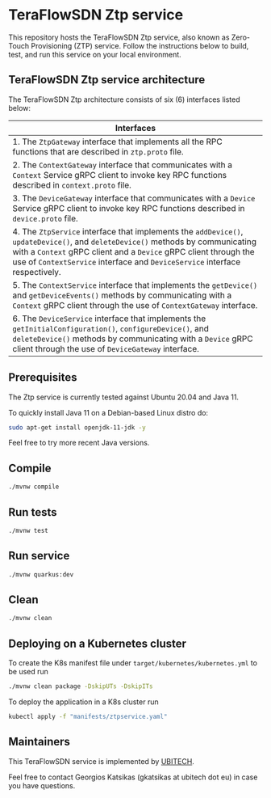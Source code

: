 # TeraFlowSDN Ztp service

This repository hosts the TeraFlowSDN Ztp service, also known as Zero-Touch Provisioning (ZTP) service.
Follow the instructions below to build, test, and run this service on your local environment.

## TeraFlowSDN Ztp service architecture

The TeraFlowSDN Ztp architecture consists of six (6) interfaces listed below:

Interfaces |
|----------------------------------------------------------------------------------------------------------------------------------------------------------------------------------------------------------------------------------------------|
| 1. The `ZtpGateway` interface that implements all the RPC functions that are described in `ztp.proto` file. |
| 2. The `ContextGateway` interface that communicates with a `Context` Service gRPC client to invoke key RPC functions described in `context.proto` file. |
| 3. The `DeviceGateway` interface that communicates with a `Device` Service gRPC client to invoke key RPC functions described in `device.proto` file. |
| 4. The `ZtpService` interface that implements the `addDevice()`, `updateDevice()`, and `deleteDevice()` methods by communicating with a `Context` gRPC client and a `Device` gRPC client through the use of `ContextService` interface and `DeviceService` interface respectively. |
| 5. The `ContextService` interface that implements the `getDevice()` and `getDeviceEvents()` methods by communicating with a `Context` gRPC client through the use of `ContextGateway` interface. |
| 6. The `DeviceService` interface that implements the `getInitialConfiguration()`, `configureDevice()`, and `deleteDevice()` methods by communicating with a `Device` gRPC client through the use of `DeviceGateway` interface. |


## Prerequisites

The Ztp service is currently tested against Ubuntu 20.04 and Java 11.

To quickly install Java 11 on a Debian-based Linux distro do:

```bash
sudo apt-get install openjdk-11-jdk -y
```

Feel free to try more recent Java versions.

## Compile

```bash
./mvnw compile
```

## Run tests

```bash
./mvnw test
```

## Run service

```bash
./mvnw quarkus:dev
````

## Clean

```bash
./mvnw clean
```

## Deploying on a Kubernetes cluster

To create the K8s manifest file under `target/kubernetes/kubernetes.yml` to be used run

```bash
./mvnw clean package -DskipUTs -DskipITs
```

To deploy the application in a K8s cluster run

```bash
kubectl apply -f "manifests/ztpservice.yaml"
```

## Maintainers

This TeraFlowSDN service is implemented by [UBITECH](https://www.ubitech.eu).

Feel free to contact Georgios Katsikas (gkatsikas at ubitech dot eu) in case you have questions.
